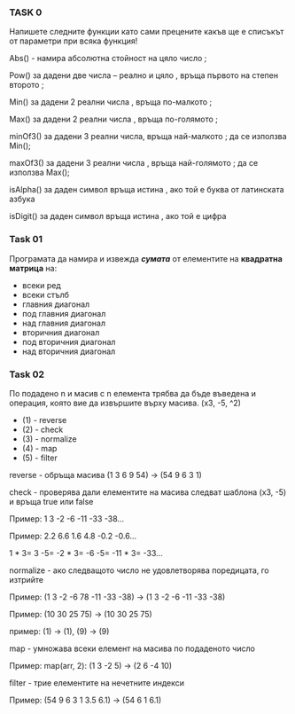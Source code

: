 ### TASK 0

Напишете следните функции като сами прецените какъв ще е списъкът от параметри при всяка функция!  

Abs() - намира абсолютна стойност на цяло число ;

Pow() за дадени две числа – реално и цяло , връща първото на степен второто ;

Min() за дадени 2 реални числа , връща по-малкото ;

Max() за дадени 2 реални числа , връща по-голямото ;

minOf3() за дадени 3 реални числа, връща най-малкото ; да се използва Min();  

maxOf3() за дадени 3 реални числа , връща най-голямото ; да се използва Max();

isAlpha() за даден символ връща истина , ако той е буква от латинската азбука

isDigit() за даден символ връща истина , ако той е цифра

### Task 01
Програмата да намира и извежда ***сумата*** от елементите на **квадратна матрица** на:

   * всеки ред
   * всеки стълб
   * главния диагонал
   * под главния диагонал
   * над главния диагонал
   * вторичния диагонал
   * под вторичния диагонал
   * над вторичния диагонал

### Task 02
По подадено n и масив с n елемента трябва да бъде въведена и операция, която вие да извършите върху масива.
(х3, -5, ^2)
* (1) - reverse
* (2) - check
* (3) - normalize
* (4) - map
* (5) - filter

reverse - обръща масива (1 3 6 9 54) -> (54 9 6 3 1)

check - проверява дали елементите на масива следват шаблона (х3, -5) и връща true или false

Пример: 1 3 -2 -6 -11 -33 -38...

Пример: 2.2 6.6 1.6 4.8 -0.2 -0.6...

1 * 3= 3 -5= -2 * 3= -6 -5= -11 * 3= -33...

normalize - ако следващото число не удовлетворява поредицата, го изтрийте

Пример: (1 3 -2 -6 78 -11 -33 -38) -> (1 3 -2 -6 -11 -33 -38)

Пример: (10 30 25 75) -> (10 30 25 75)

пример: (1) -> (1), (9) -> (9)

map - умножава всеки елемент на масива по подаденото число

Пример: map(arr, 2): (1 3 -2 5) -> (2 6 -4 10)

filter - трие елементите на нечетните индекси

Пример: (54 9 6 3 1 3.5 6.1) -> (54 6 1 6.1)
